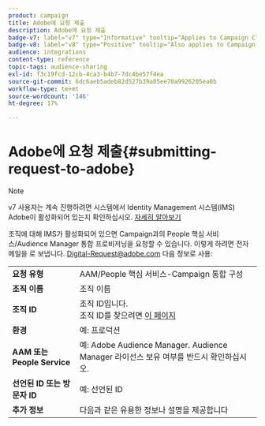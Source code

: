 ```yaml
---
product: campaign
title: Adobe에 요청 제출
description: Adobe에 요청 제출
badge-v7: label="v7" type="Informative" tooltip="Applies to Campaign Classic v7"
badge-v8: label="v8" type="Positive" tooltip="Also applies to Campaign v8"
audience: integrations
content-type: reference
topic-tags: audience-sharing
exl-id: f3c19fcd-12cb-4ca3-b4b7-7dc4be57f4ea
source-git-commit: 6dc6aeb5adeb82d527b39a05ee70a9926205ea0b
workflow-type: tm+mt
source-wordcount: '146'
ht-degree: 17%

---
```


# Adobe에 요청 제출{#submitting-request-to-adobe}



>[!NOTE]
>
>v7 사용자는 계속 진행하려면 시스템에서 Identity Management 시스템(IMS) Adobe이 활성화되어 있는지 확인하십시오. [자세히 알아보기](../../integrations/using/about-adobe-id.md)

조직에 대해 IMS가 활성화되어 있으면 Campaign과의 People 핵심 서비스/Audience Manager 통합 프로비저닝을 요청할 수 있습니다. 이렇게 하려면 전자 메일을 로 보냅니다. [Digital-Request@adobe.com](mailto:Digital-Request@adobe.com) 다음 정보로 사용:

<table> 
 <tbody> 
  <tr> 
   <td> <strong>요청 유형</strong><br /> </td> 
   <td> AAM/People 핵심 서비스-Campaign 통합 구성 </td> 
  </tr> 
  <tr> 
   <td> <strong>조직 이름</strong><br /> </td> 
   <td> 조직 이름 </td> 
  </tr> 
  <tr> 
   <td> <strong>조직 ID</strong><br /> </td> 
   <td> 조직 ID입니다. <br> 조직 ID를 찾으려면 <a href="https://experienceleague.adobe.com/docs/core-services/interface/administration/organizations.html?lang=ko">이 페이지</a></td> 
  </tr> 
  <tr> 
   <td> <strong>환경</strong><br /> </td> 
   <td> 예: 프로덕션 </td> 
  </tr> 
  <tr> 
   <td> <strong>AAM 또는 People Service</strong><br /> </td> 
   <td> 예: Adobe Audience Manager. Audience Manager 라이선스 보유 여부를 반드시 확인하십시오.</td> 
  </tr> 
  <tr> 
   <td> <strong>선언된 ID 또는 방문자 ID</strong><br /> </td> 
   <td> 예: 선언된 ID </td> 
  </tr> 
  <tr> 
   <td> <strong>추가 정보</strong><br /> </td> 
   <td> 다음과 같은 유용한 정보나 설명을 제공합니다 </td> 
  </tr> 
 </tbody> 
</table>
